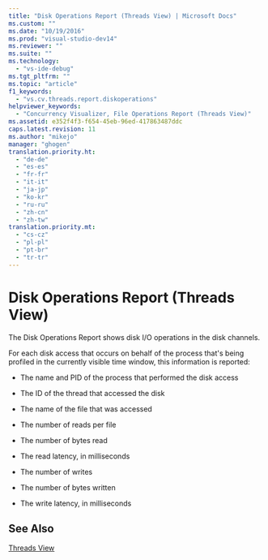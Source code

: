 ```yaml
---
title: "Disk Operations Report (Threads View) | Microsoft Docs"
ms.custom: ""
ms.date: "10/19/2016"
ms.prod: "visual-studio-dev14"
ms.reviewer: ""
ms.suite: ""
ms.technology: 
  - "vs-ide-debug"
ms.tgt_pltfrm: ""
ms.topic: "article"
f1_keywords: 
  - "vs.cv.threads.report.diskoperations"
helpviewer_keywords: 
  - "Concurrency Visualizer, File Operations Report (Threads View)"
ms.assetid: e352f4f3-f654-45eb-96ed-417863487ddc
caps.latest.revision: 11
ms.author: "mikejo"
manager: "ghogen"
translation.priority.ht: 
  - "de-de"
  - "es-es"
  - "fr-fr"
  - "it-it"
  - "ja-jp"
  - "ko-kr"
  - "ru-ru"
  - "zh-cn"
  - "zh-tw"
translation.priority.mt: 
  - "cs-cz"
  - "pl-pl"
  - "pt-br"
  - "tr-tr"
---
```

# Disk Operations Report (Threads View)
The Disk Operations Report shows disk I/O operations in the disk channels.  
  
 For each disk access that occurs on behalf of the process that's being profiled in the currently visible time window, this information is reported:  
  
-   The name and PID of the process that performed the disk access  
  
-   The ID of the thread that accessed the disk  
  
-   The name of the file that was accessed  
  
-   The number of reads per file  
  
-   The number of bytes read  
  
-   The read latency, in milliseconds  
  
-   The number of writes  
  
-   The number of bytes written  
  
-   The write latency, in milliseconds  
  
## See Also  
 [Threads View](../profiling/threads-view--parallel-performance-.md)